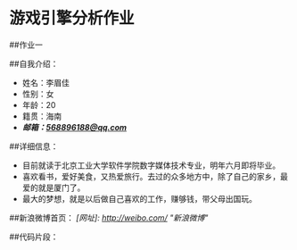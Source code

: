 # 游戏引擎分析作业
##作业一


##自我介绍：

* 姓名：李眉佳
* 性别：女
* 年龄：20
* 籍贯：海南
* ***邮箱：568896188@qq.com***

##详细信息：
* 目前就读于北京工业大学软件学院数字媒体技术专业，明年六月即将毕业。
* 喜欢看书，爱好美食，又热爱旅行。去过的众多地方中，除了自己的家乡，最爱的就是厦门了。
* 最大的梦想，就是以后做自己喜欢的工作，赚够钱，带父母出国玩。

##新浪微博首页：
*[网址]: <http://weibo.com/>  "新浪微博"*

##代码片段：




